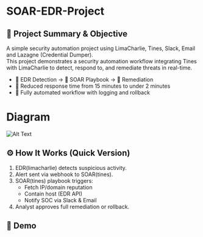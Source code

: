 # SOAR-EDR-Project
## 📌 Project Summary & Objective
A simple security automation project using LimaCharlie, Tines, Slack, Email and Lazagne (Credential Dumper).
<br> This project demonstrates a security automation workflow integrating Tines with LimaCharlie to detect, respond to, and remediate threats in real-time.

- 📁 EDR Detection → 🎯 SOAR Playbook → 🔧 Remediation
- 🚀 Reduced response time from 15 minutes to under 2 minutes
- 🔄 Fully automated workflow with logging and rollback

# Diagram
![Alt Text](https://i.imgur.com/m35AdST.jpeg)

## ⚙️ How It Works (Quick Version)

1. EDR(limacharlie) detects suspicious activity.
2. Alert sent via webhook to SOAR(tines).
3. SOAR(tines) playbook triggers:
    - Fetch IP/domain reputation
    - Contain host (EDR API)
    - Notify SOC via Slack & Email
4. Analyst approves full remediation or rollback.

## 🚀 Demo
